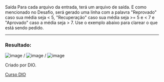 Saída
Para cada arquivo da entrada, terá um arquivo de saída. E como mencionado no Desafio, será gerado uma linha com a palavra "Reprovado" caso sua média seja < 5, "Recuperação" caso sua média seja >= 5 e < 7 e "Aprovado" caso a média seja > 7. Use o exemplo abaixo para clarear o que está sendo pedido.

*****************************************
### Resultado:
![image](https://user-images.githubusercontent.com/92825608/209443238-0fe0684f-b6a1-4756-817c-96f96f80afbb.png) / ![image](https://user-images.githubusercontent.com/92825608/209443249-585b6db4-66f3-4601-8ba0-e2af8b002b91.png) / ![image](https://user-images.githubusercontent.com/92825608/209443260-b67df62d-3e51-4ad7-9f1e-bfefaa120a74.png)




Criado por DIO.

[Curso DIO](https://web.dio.me/track/kotlin-experience)
